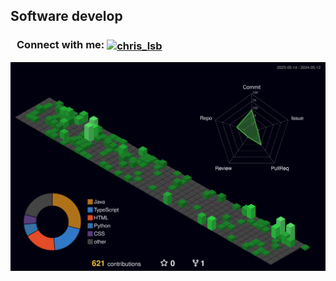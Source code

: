 <h2>Software develop</h2>
<h3 style="padding-left: 10px;" align="left">Connect with me: <a href="https://www.linkedin.com/in/christian-lsb/" target="_blank" rel="noopener noreferrer"><img align="center" src="https://raw.githubusercontent.com/rahuldkjain/github-profile-readme-generator/master/src/images/icons/Social/linked-in-alt.svg" alt="chris_lsb" height="20" width="20" /></a></h3>

![](./profile-3d-contrib/profile-night-green.svg)

